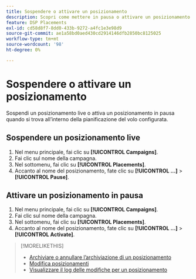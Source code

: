 ```yaml
---
title: Sospendere o attivare un posizionamento
description: Scopri come mettere in pausa o attivare un posizionamento.
feature: DSP Placements
exl-id: cd58d8f7-8dd0-433b-9272-a4fc1e3e98d9
source-git-commit: ae1a58bd0aed430cd2914146dfb2850bc8125025
workflow-type: tm+mt
source-wordcount: '98'
ht-degree: 0%

---
```


# Sospendere o attivare un posizionamento

Sospendi un posizionamento live o attiva un posizionamento in pausa quando si trova all’interno della pianificazione del volo configurata.

## Sospendere un posizionamento live

1. Nel menu principale, fai clic su **[!UICONTROL Campaigns]**.
1. Fai clic sul nome della campagna.
1. Nel sottomenu, fai clic su **[!UICONTROL Placements]**.
1. Accanto al nome del posizionamento, fate clic su  **[!UICONTROL ...]** > **[!UICONTROL Pause]**.

## Attivare un posizionamento in pausa

1. Nel menu principale, fai clic su **[!UICONTROL Campaigns]**.
1. Fai clic sul nome della campagna.
1. Nel sottomenu, fai clic su **[!UICONTROL Placements]**.
1. Accanto al nome del posizionamento, fate clic su  **[!UICONTROL ...]** > **[!UICONTROL Activate]**.

>[!MORELIKETHIS]
>
>* [Archiviare o annullare l’archiviazione di un posizionamento](placement-archive-unarchive.md)
>* [Modifica posizionamenti](placement-edit.md)
>* [Visualizzare il log delle modifiche per un posizionamento](placement-change-log.md)
